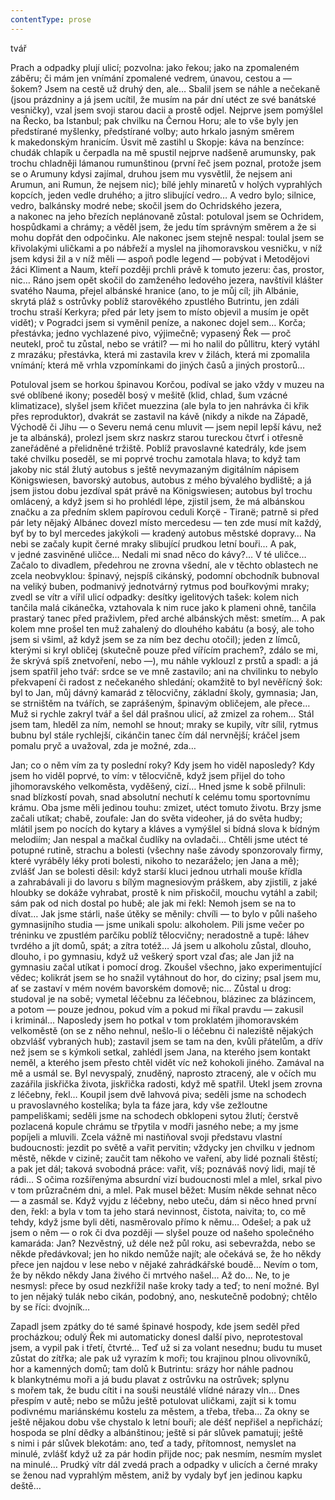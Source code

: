 ```yaml
---
contentType: prose
---
```


<section>

tvář

Prach a odpadky plují ulicí; pozvolna: jako řekou; jako na zpomaleném záběru; či mám jen vnímání zpomalené vedrem, únavou, cestou a — šokem? Jsem na cestě už druhý den, ale… Sbalil jsem se náhle a nečekaně (jsou prázdniny a já jsem ucítil, že musím na pár dní utéct ze své banátské vesničky), vzal jsem svoji starou dacii a prostě odjel. Nejprve jsem pomýšlel na Řecko, ba Istanbul; pak chvilku na Černou Horu; ale to vše byly jen předstírané myšlenky, předstírané volby; auto hrkalo jasným směrem k makedonským hranicím. Úsvit mě zastihl u Skopje: káva na benzínce: chudák chlapík u čerpadla na mě spustil nejprve nadšeně arumunsky, pak trochu chladněji lámanou rumunštinou (první řeč jsem poznal, protože jsem se o Arumuny kdysi zajímal, druhou jsem mu vysvětlil, že nejsem ani Arumun, ani Rumun, že nejsem nic); bílé jehly minaretů v holých vyprahlých kopcích, jeden vedle druhého; a jitro slibující vedro… A vedro bylo; silnice, vedro, balkánsky modré nebe; skočil jsem do Ochridského jezera, a nakonec na jeho březích neplánovaně zůstal: potuloval jsem se Ochridem, hospůdkami a chrámy; a věděl jsem, že jedu tím správným směrem a že si mohu dopřát den odpočinku. Ale nakonec jsem stejně nespal: toulal jsem se křivolakými uličkami a po nábřeží a myslel na jihomoravskou vesničku, v níž jsem kdysi žil a v níž měli — aspoň podle legend — pobývat i Metodějovi žáci Kliment a Naum, kteří později prchli právě k tomuto jezeru: čas, prostor, nic… Ráno jsem opět skočil do zamženého ledového jezera, navštívil klášter svatého Nauma, přejel albánské hranice (ano, to je můj cíl; jih Albánie, skrytá pláž s ostrůvky poblíž starověkého zpustlého Butrintu, jen zdáli trochu straší Kerkyra; před pár lety jsem to místo objevil a musím je opět vidět); v Pogradci jsem si vyměnil peníze, a nakonec dojel sem… Korča; přestávka; jedno vychlazené pivo, výjimečně; vypasený Řek — proč neutekl, proč tu zůstal, nebo se vrátil? — mi ho nalil do půllitru, který vytáhl z mrazáku; přestávka, která mi zastavila krev v žilách, která mi zpomalila vnímání; která mě vrhla vzpomínkami do jiných časů a jiných prostorů…

Potuloval jsem se horkou špinavou Korčou, podíval se jako vždy v muzeu na své oblíbené ikony; poseděl bosý v mešitě (klid, chlad, šum vzácné klimatizace), slyšel jsem křičet muezzina (ale byla to jen nahrávka či křik přes reproduktor), dvakrát se zastavil na kávě (nikdy a nikde na Západě, Východě či Jihu — o Severu nemá cenu mluvit — jsem nepil lepší kávu, než je ta albánská), prolezl jsem skrz naskrz starou tureckou čtvrť i otřesně zaneřáděné a přelidněné tržiště. Poblíž pravoslavné katedrály, kde jsem také chvilku poseděl, se mi poprvé trochu zamotala hlava; to když tam jakoby nic stál žlutý autobus s ještě nevymazaným digitálním nápisem Königswiesen, bavorský autobus, autobus z mého bývalého bydliště; a já jsem jistou dobu jezdíval spát právě na Königswiesen; autobus byl trochu omlácený, a když jsem si ho prohlédl lépe, zjistil jsem, že má albánskou značku a za předním sklem papírovou ceduli Korçë - Tiranë; patrně si před pár lety nějaký Albánec dovezl místo mercedesu — ten zde musí mít každý, byť by to byl mercedes jakýkoli — kradený autobus městské dopravy… Na nebi se začaly kupit černé mraky slibující prudkou letní bouři… A pak, v jedné zasviněné uličce… Nedali mi snad něco do kávy?… V té uličce… Začalo to divadlem, předehrou ne zrovna všední, ale v těchto oblastech ne zcela neobvyklou: špinavý, nejspíš cikánský, podomní obchodník bubnoval na veliký buben, podmanivý jednotvárný rytmus pod bouřkovými mraky; zvedl se vítr a vířil ulicí odpadky: desítky igelitových tašek: kolem nich tančila malá cikánečka, vztahovala k nim ruce jako k plameni ohně, tančila prastarý tanec před praživlem, před arché albánských měst: smetím… A pak kolem mne prošel ten muž zahalený do dlouhého kabátu (a bosý, ale toho jsem si všiml, až když jsem se za ním bez dechu otočil); jeden z límců, kterými si kryl obličej (skutečně pouze před vířícím prachem?, zdálo se mi, že skrývá spíš znetvoření, nebo —), mu náhle vyklouzl z prstů a spadl: a já jsem spatřil jeho tvář: srdce se ve mně zastavilo; ani na chvilinku to nebylo překvapení či radost z nečekaného shledání; okamžitě to byl nevěřícný šok: byl to Jan, můj dávný kamarád z tělocvičny, základní školy, gymnasia; Jan, se strništěm na tvářích, se zaprášeným, špinavým obličejem, ale přece… Muž si rychle zakryl tvář a šel dál prašnou ulicí, až zmizel za rohem… Stál jsem tam, hleděl za ním, nemohl se hnout; mraky se kupily, vítr sílil, rytmus bubnu byl stále rychlejší, cikánčin tanec čím dál nervnější; kráčel jsem pomalu pryč a uvažoval, zda je možné, zda…

Jan; co o něm vím za ty poslední roky? Kdy jsem ho viděl naposledy? Kdy jsem ho viděl poprvé, to vím: v tělocvičně, když jsem přijel do toho jihomoravského velkoměsta, vyděšený, cizí… Hned jsme k sobě přilnuli: snad blízkostí povah, snad absolutní nechutí k celému tomu sportovnímu krámu. Oba jsme měli jedinou touhu: zmizet, utéct tomuto životu. Brzy jsme začali utíkat; chabě, zoufale: Jan do světa videoher, já do světa hudby; mlátil jsem po nocích do kytary a kláves a vymýšlel si bídná slova k bídným melodiím; Jan nespal a mačkal čudlíky na ovladači… Chtěli jsme utéct té potupné rutině, strachu a bolesti (všechny naše závody sponzorovaly firmy, které vyráběly léky proti bolesti, nikoho to nezaráželo; jen Jana a mě); zvlášť Jan se bolesti děsil: když starší kluci jednou utrhali mouše křídla a zahrabávali ji do lavoru s bílým magnesiovým práškem, aby zjistili, z jaké hloubky se dokáže vyhrabat, prostě k nim přiskočil, mouchu vytáhl a zabil; sám pak od nich dostal po hubě; ale jak mi řekl: Nemoh jsem se na to dívat… Jak jsme stárli, naše útěky se měnily: chvíli — to bylo v půli našeho gymnasijního studia — jsme unikali spolu: alkoholem. Pili jsme večer po tréninku ve zpustlém parčíku poblíž tělocvičny; neradostně a tupě: láhev tvrdého a jít domů, spát; a zítra totéž… Já jsem u alkoholu zůstal, dlouho, dlouho, i po gymnasiu, když už veškerý sport vzal ďas; ale Jan již na gymnasiu začal utíkat i pomocí drog. Zkoušel všechno, jako experimentující vědec; kolikrát jsem se ho snažil vytáhnout do hor, do ciziny; psal jsem mu, ať se zastaví v mém novém bavorském domově; nic… Zůstal u drog: studoval je na sobě; vymetal léčebnu za léčebnou, blázinec za blázincem, a potom — pouze jednou, pokud vím a pokud mi říkal pravdu — zakusil i kriminál… Naposledy jsem ho potkal v tom proklatém jihomoravském velkoměstě (on se z něho nehnul, nešlo-li o léčebnu či naleziště nějakých obzvlášť vybraných hub); zastavil jsem se tam na den, kvůli přátelům, a dřív než jsem se s kýmkoli setkal, zahlédl jsem Jana, na kterého jsem kontakt neměl, a kterého jsem přesto chtěl vidět víc než kohokoli jiného. Zamával na mě a usmál se. Byl nevyspalý, znuděný, naprosto ztracený, ale v očích mu zazářila jiskřička života, jiskřička radosti, když mě spatřil. Utekl jsem zrovna z léčebny, řekl… Koupil jsem dvě lahvová piva; seděli jsme na schodech u pravoslavného kostelíka; byla ta fáze jara, kdy vše zežloutne pampeliškami; seděli jsme na schodech obklopeni sytou žlutí; čerstvě pozlacená kopule chrámu se třpytila v modři jasného nebe; a my jsme popíjeli a mluvili. Zcela vážně mi nastiňoval svoji představu vlastní budoucnosti: jezdit po světě a vařit pervitin; vždycky jen chvilku v jednom městě, někde v cizině; zaučit tam někoho ve vaření, aby lidé poznali štěstí; a pak jet dál; taková svobodná práce: vařit, víš; poznáváš nový lidi, mají tě rádi… S očima rozšířenýma absurdní vizí budoucnosti mlel a mlel, srkal pivo v tom průzračném dni, a mlel. Pak musel běžet: Musím někde sehnat něco — a zasmál se. Když vyjdu z léčebny, nebo uteču, dám si něco hned první den, řekl: a byla v tom ta jeho stará nevinnost, čistota, naivita; to, co mě tehdy, když jsme byli děti, nasměrovalo přímo k němu… Odešel; a pak už jsem o něm — o rok či dva později — slyšel pouze od našeho společného kamaráda: Jan? Nezvěstný, už déle než půl roku, asi sebevražda, nebo se někde předávkoval; jen ho nikdo nemůže najít; ale očekává se, že ho někdy přece jen najdou v lese nebo v nějaké zahrádkářské boudě… Nevím o tom, že by někdo někdy Jana živého či mrtvého našel… Až do… Ne, to je nesmysl: přece by osud nezkřížil naše kroky tady a teď; to není možné. Byl to jen nějaký tulák nebo cikán, podobný, ano, neskutečně podobný; chtělo by se říci: dvojník…

Zapadl jsem zpátky do té samé špinavé hospody, kde jsem seděl před procházkou; odulý Řek mi automaticky donesl další pivo, neprotestoval jsem, a vypil pak i třetí, čtvrté… Teď už si za volant nesednu; budu tu muset zůstat do zítřka; ale pak už vyrazím k moři; tou krajinou plnou olivovníků, hor a kamenných domů; tam dolů k Butrintu: srázy hor náhle padnou k blankytnému moři a já budu plavat z ostrůvku na ostrůvek; splynu s mořem tak, že budu cítit i na souši neustálé vlídné nárazy vln… Dnes přespím v autě; nebo se můžu ještě potulovat uličkami, zajít si k tomu podivnému mariánskému kostelu za městem, a třeba, třeba… Za okny se ještě nějakou dobu vše chystalo k letní bouři; ale déšť nepřišel a nepřichází; hospoda se plní dědky a albánštinou; ještě si pár slůvek pamatuji; ještě s nimi i pár slůvek blekotám: ano, teď a tady, přítomnost, nemyslet na minulé, zvlášť když už za pár hodin přijde noc; pak nesmím, nesmím myslet na minulé… Prudký vítr dál zvedá prach a odpadky v ulicích a černé mraky se ženou nad vyprahlým městem, aniž by vydaly byť jen jedinou kapku deště…

</section>
